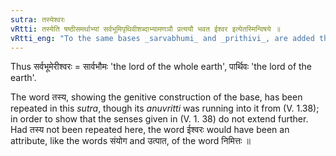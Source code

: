 ```yaml
---
sutra: तस्येश्वरः
vRtti: तस्येति षष्ठीसमर्थाभ्यां सर्वभूमिपृथिवीशब्दाभ्यामणञौ प्रत्ययौ भवत ईश्वर इत्येतस्मिन्विषये ॥
vRtti_eng: "To the same bases _sarvabhumi_ and _prithivi_, are added the same affixes _an_ and _an_ respectively, in the sense of "lord thereof"."
---
```

Thus सर्वभूमेरीश्वरः = सार्वभौमः 'the lord of the whole earth', पार्थिवः 'the lord of the earth'.

The word तस्य, showing the genitive construction of the base, has been repeated in this _sutra_, though its _anuvritti_ was running into it from (V. 1.38); in order to show that the senses given in (V. 1. 38) do not extend further. Had तस्य not been repeated here, the word ईश्वरः would have been an attribute, like the words संयोग and उत्पात, of the word निमित्तः ॥
